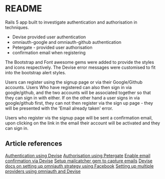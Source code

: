 # README

Rails 5 app built to investigate authentication and authorisation in techniques.
- Devise provided user authentication
- omniauth-google and omniauth-github authentication
- Petergate - provided user authorisation
- confirmation email when registering

The Bootstrap and Font awesome gems were added to provide the styles and icons respectively. The Devise error messages were customised to fit into the bootstrap alert styles.

Users can register using the signup page or via their Google/Github accounts. Users Who have registered can also then sign in via google/github, and the two accounts will be associated together so that they can sign in with either. If on the other hand a user signs in via google/github first, they can not then register via the sign up page - they will be presented with the 'Email already taken' error.

Users who register vis the signup page will be sent a confirmation email, upon clicking on the link in the email their account will be activated and they can sign in.

## Article references

[Authentication using Devise](https://rails.devcamp.com/trails/dissecting-rails-5/campsites/rails-5-authentication)
[Authorisation using Petergate](https://rails.devcamp.com/dissecting-rails-5/implementing-authorization-rails/guide-implementing-petergate-rails-5-application)
[Enable email confirmation via Devise](https://github.com/plataformatec/devise/wiki/How-To:-Add-:confirmable-to-Users)
[Setup mailcatcher gem to capture emails](https://stackoverflow.com/questions/8186584/how-do-i-set-up-email-confirmation-with-devise)
[Devise docs on setting up omniauth strategy using Facebook](https://github.com/plataformatec/devise/wiki/OmniAuth:-Overview)
[Setting up multiple providers using omniauth and Devise](httpgsts://scotch.io/tutorials/integrating-social-login-in-a-ruby-on-rails-application)